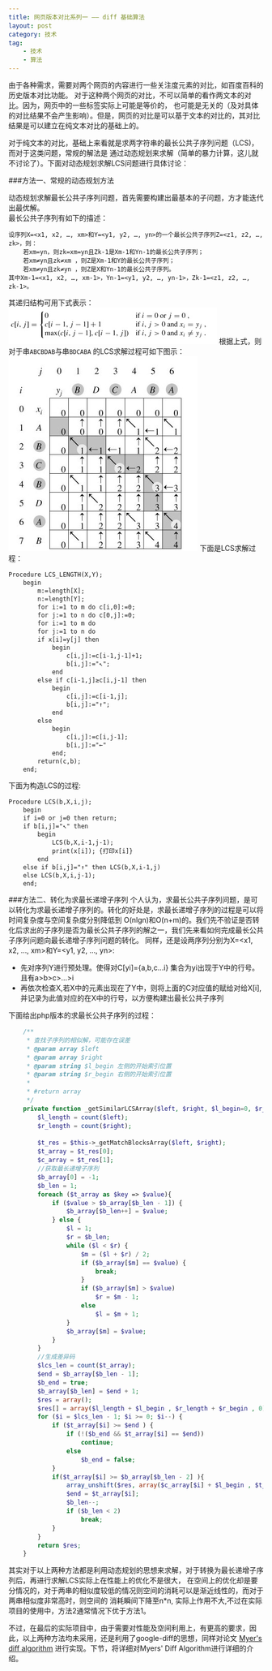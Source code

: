 ```yaml
---
title: 网页版本对比系列一 —— diff 基础算法
layout: post
category: 技术
tag:
    - 技术
    - 算法
---
```


由于各种需求，需要对两个网页的内容进行一些关注度元素的对比，如百度百科的历史版本对比功能。
对于这种两个网页的对比，不可以简单的看作两文本的对比。因为，网页中的一些标签实际上可能是等价的，
也可能是无关的（及对具体的对比结果不会产生影响）。但是，网页的对比是可以基于文本的对比的，其对比
结果是可以建立在纯文本对比的基础上的。  

对于纯文本的对比，基础上来看就是求两字符串的最长公共子序列问题（LCS)，而对于这类问题，常规的解法是
通过动态规划来求解（简单的暴力计算，这儿就不讨论了）。下面对动态规划求解LCS问题进行具体讨论：

###方法一、常规的动态规划方法

动态规划求解最长公共子序列问题，首先需要构建出最基本的子问题，方才能迭代出最优解。  
最长公共子序列有如下的描述：
    
    设序列X=<x1, x2, …, xm>和Y=<y1, y2, …, yn>的一个最长公共子序列Z=<z1, z2, …, zk>，则：
        若xm=yn，则zk=xm=yn且Zk-1是Xm-1和Yn-1的最长公共子序列；
        若xm≠yn且zk≠xm ，则Z是Xm-1和Y的最长公共子序列；
        若xm≠yn且zk≠yn ，则Z是X和Yn-1的最长公共子序列。
    其中Xm-1=<x1, x2, …, xm-1>，Yn-1=<y1, y2, …, yn-1>，Zk-1=<z1, z2, …, zk-1>。

其递归结构可用下式表示：
[![lcs](/media/files/tech/lcs.png)]()
根据上式，则对于串`ABCBDAB`与串`BDCABA` 的LCS求解过程可如下图示：
[![lcs](/media/files/tech/lcscompute.png)]()
下面是LCS求解过程：

    Procedure LCS_LENGTH(X,Y);  
        begin  
            m:=length[X];  
            n:=length[Y];  
            for i:=1 to m do c[i,0]:=0;  
            for j:=1 to n do c[0,j]:=0;  
            for i:=1 to m do  
            for j:=1 to n do  
            if x[i]=y[j] then  
                begin  
                    c[i,j]:=c[i-1,j-1]+1;  
                    b[i,j]:="↖";  
                end  
            else if c[i-1,j]≥c[i,j-1] then  
                begin  
                    c[i,j]:=c[i-1,j];  
                    b[i,j]:="↑";  
                end  
            else  
                begin  
                    c[i,j]:=c[i,j-1];  
                    b[i,j]:="←"  
                end;  
            return(c,b);  
        end;

下面为构造LCS的过程:
    
    Procedure LCS(b,X,i,j);  
        begin  
        if i=0 or j=0 then return;  
        if b[i,j]="↖" then  
            begin  
                LCS(b,X,i-1,j-1);  
                print(x[i]); {打印x[i]}  
            end  
        else if b[i,j]="↑" then LCS(b,X,i-1,j)   
        else LCS(b,X,i,j-1);  
        end; 

###方法二、转化为求最长递增子序列
个人认为，求最长公共子序列问题，是可以转化为求最长递增子序列的。转化的好处是，求最长递增子序列的过程是可以将时间复杂度与空间复杂度分别降低到
O(nlgn)和O(n+m)的。我们先不验证是否转化后求出的子序列是否为最长公共子序列的解之一，我们先来看如何完成最长公共子序列问题向最长递增子序列问题的转化。
同样，还是设两序列分别为X=<x1, x2, …, xm>和Y=<y1, y2, …, yn>:

* 先对序列Y进行预处理。使得对C[yi]={a,b,c...i} 集合为yi出现于Y中的行号。且有a>b>c>...>i
* 再依次检查X,若X中的元素出现在了Y中，则将上面的C对应值的赋给对给X[i],并记录为此值对应的在X中的行号，以方便构建出最长公共子序列

下面给出php版本的求最长公共子序列的过程：

```php
    /** 
     * 查找子序列的相似解，可能存在误差
     * @param array $left 
     * @param array $right 
     * @param string $l_begin 左侧的开始索引位置
     * @param string $r_begin 右侧的开始索引位置
     *
     * #return array
     */
    private function _getSimilarLCSArray($left, $right, $l_begin=0, $r_begin=0) {
        $l_length = count($left);
        $r_length = count($right);

        $t_res = $this->_getMatchBlocksArray($left, $right);
        $t_array = $t_res[0];
        $c_array = $t_res[1];
        //获取最长递增子序列
        $b_array[0] = -1;
        $b_len = 1;
        foreach ($t_array as $key => $value){
            if ($value > $b_array[$b_len - 1]) {
                $b_array[$b_len++] = $value;
            } else {
                $l = 1;
                $r = $b_len;
                while ($l < $r) {
                    $m = ($l + $r) / 2;
                    if ($b_array[$m] == $value) {
                        break;
                    }
                    if ($b_array[$m] > $value)
                        $r = $m - 1;
                    else
                        $l = $m + 1;
                }
                $b_array[$m] = $value;
            }
        }
        //生成差异码
        $lcs_len = count($t_array);
        $end = $b_array[$b_len - 1];
        $b_end = true;
        $b_array[$b_len] = $end + 1;
        $res = array();
        $res[] = array($l_length + $l_begin , $r_length + $r_begin , 0);
        for ($i = $lcs_len - 1; $i >= 0; $i--) {
            if ($t_array[$i] >= $end ) {
                if (!($b_end && $t_array[$i] == $end))
                    continue;
                else
                    $b_end = false;
            }
            if($t_array[$i] >= $b_array[$b_len - 2] ){
                array_unshift($res, array($c_array[$i] + $l_begin , $t_array[$i] + $r_begin , 1));
                $end = $t_array[$i];
                $b_len--;
                if ($b_len < 2)
                    break;
            }
        }
        return $res;
    }
```

其实对于以上两种方法都是利用动态规划的思想来求解，对于转换为最长递增子序列后，再进行求解LCS实际上在性能上的优化不是很大，
在空间上的优化却是要分情况的，对于两串的相似度较低的情况则空间的消耗可以是渐近线性的，而对于两串相似度非常高时，则空间的
消耗瞬间下降至n*n, 实际上作用不大,不过在实际项目的使用中，方法2通常情况下优于方法1。

不过，在最后的实际项目中，由于需要对性能及空间利用上，有更高的要求，因此，以上两种方法均未采用，还是利用了google-diff的思想，同样对论文
[Myer's diff algorithm]( https://neil.fraser.name/software/diff_match_patch/myers.pdf )
进行实现。下节，将详细对Myers' Diff Algorithm进行详细的介绍。


